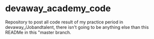 # devaway_academy_code

Repository to post all code result of my practice period in devaway_/Jobandtalent, there isn't going to be anything else than this READMe in this "master branch.
